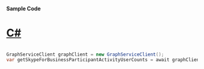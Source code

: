 #### Sample Code
# [C#](#tab/Csharp)

```C#

GraphServiceClient graphClient = new GraphServiceClient();
var getSkypeForBusinessParticipantActivityUserCounts = await graphClient.Reports.GetSkypeForBusinessParticipantActivityUserCounts.Request().GetAsync();

```